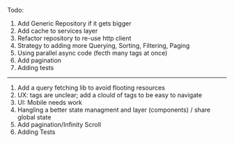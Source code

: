 Todo:

1. Add Generic Repository if it gets bigger
2. Add cache to services layer
3. Refactor repository to re-use http client
4. Strategy to adding more Querying, Sorting, Filtering, Paging
5. Using parallel async code (fecth many tags at once)
6. Add pagination
7. Adding tests

---

1. Add a query fetching lib to avoid flooting resources
2. UX: tags are unclear; add a clould of tags to be easy to navigate
3. UI: Mobile needs work
4. Hangling a better state managment and layer (components) / share global state
5. Add pagination/Infinity Scroll
6. Adding Tests

